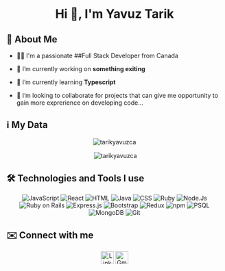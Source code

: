 <h1 align="center">Hi 👋, I'm Yavuz Tarik</h1>

## :bust_in_silhouette:	 About Me

- 🙋‍♂️ I'm a passionate ##Full Stack Developer from Canada 

- 🔭 I’m currently working on **something exiting**

- 🌱 I’m currently learning **Typescript**

- 🙏 I’m looking to collaborate for  projects that can give me opportunity to gain more exprerience on developing code...
  

## :information_source: My Data

<div align="center">
<p><img align="center" src="https://github-readme-stats.vercel.app/api/top-langs?username=tarikyavuzca&show_icons=true&locale=en&layout=compact" alt="tarikyavuzca" /></p>

<p>&nbsp;<img align="center" src="https://github-readme-stats.vercel.app/api?username=tarikyavuzca&show_icons=true&locale=en" alt="tarikyavuzca" /></p>
</div>

## 🛠️ Technologies and Tools I use

<div align="center">
<img src="https://img.shields.io/badge/javascript-%23323330.svg?style=for-the-badge&logo=javascript&logoColor=%23F7DF1E" alt="JavaScript" />
<img src="https://img.shields.io/badge/react-%2320232a.svg?style=for-the-badge&logo=react&logoColor=%2361DAFB" alt="React" />
<img src="https://img.shields.io/badge/html5-%23E34F26.svg?style=for-the-badge&logo=html5&logoColor=white" alt="HTML" />
<img src="https://img.shields.io/badge/java-%23ED8B00.svg?style=for-the-badge&logo=java&logoColor=white" alt="Java" />
<img src="https://img.shields.io/badge/css3-%231572B6.svg?style=for-the-badge&logo=css3&logoColor=white" alt="CSS" />
<img src="https://img.shields.io/badge/ruby-%23CC342D.svg?style=for-the-badge&logo=ruby&logoColor=white" alt="Ruby" />
<img src="https://img.shields.io/badge/node.js-6DA55F?style=for-the-badge&logo=node.js&logoColor=white" alt="Node.Js" />
<img src="https://img.shields.io/badge/rails-%23CC0000.svg?style=for-the-badge&logo=ruby-on-rails&logoColor=white" alt="Ruby on Rails" />
<img src="https://img.shields.io/badge/express.js-%23404d59.svg?style=for-the-badge&logo=express&logoColor=%2361DAFB" alt="Express.js" />
<img src="https://img.shields.io/badge/bootstrap-%23563D7C.svg?style=for-the-badge&logo=bootstrap&logoColor=white" alt="Bootstrap" />
<img src="https://img.shields.io/badge/redux-%23593d88.svg?style=for-the-badge&logo=redux&logoColor=white" alt="Redux" />
<img src="https://img.shields.io/badge/NPM-%23000000.svg?style=for-the-badge&logo=npm&logoColor=white" alt="npm" />
<img src="https://img.shields.io/badge/postgres-%23316192.svg?style=for-the-badge&logo=postgresql&logoColor=white" alt="PSQL" />
<img src="https://img.shields.io/badge/MongoDB-%234ea94b.svg?style=for-the-badge&logo=mongodb&logoColor=white" alt="MongoDB" />
<img src="https://img.shields.io/badge/git-%23F05033.svg?style=for-the-badge&logo=git&logoColor=white" alt="Git" />
</div>

  
## :envelope: Connect with me

<div align="center"> <a href="https://www.linkedin.com/in/yavuz-tarik-dengiz-6365851b4/" target="_blank"><img alt="LinkedIn" src="https://img.shields.io/badge/linkedin-%230077B5.svg?&style=for-the-badge&logo=linkedin&logoColor=white"  height="30px"/></a>
  <a href="mailto:tarikyavuzca@gmail.com" target="_blank"><img alt="Gmail" src="https://img.shields.io/badge/Gmail-D14836?style=for-the-badge&logo=gmail&logoColor=white"  height="30px"/></a>
</div>





